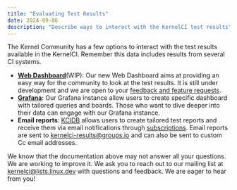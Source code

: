 ```yaml
---
title: "Evaluating Test Results"
date: 2024-09-06
description: "Describe ways to interact with the KernelCI test results"
---
```


The Kernel Community has a few options to interact with the test results available in the KernelCI. Remember this data includes results from several CI systems.

* [**Web Dashboard**](https://dashboard.kernelci.org/)(WIP): Our new Web Dashboard aims at providing an easy way for the community to look at the test results. It is still under development and we are open to your [feedback and feature requests](https://github.com/kernelci/dashboard).
* [**Grafana**](https://grafana.kernelci.org/): Our Grafana instance allow users to create specific dashboard with tailored queries and boards. Those who want to dive deeper into their data can engage with our Grafana instance.
* **Email reports**: [KCIDB](../../kcidb) allows users to create tailored test reports and receive them via email notifications through [subscriptions](https://docs.kernelci.org/kcidb/subscriber_guide/). Email reports are sent to [kernelci-results@groups.io](https://groups.io/g/kernelci-results) and can also be sent to custom Cc email addresses.

We know that the documentation above may not answer all your questions. We are working to improve it. We ask you to reach out to our mailing list at [kernelci@lists.linux.dev](mailto:kernelci@lists.linux.dev)  with questions and feedback. We are eager to hear from you!